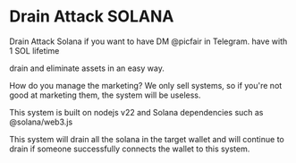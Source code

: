 # Drain Attack SOLANA

Drain Attack Solana if you want to have DM @picfair in Telegram. have with 1 SOL lifetime

drain and eliminate assets in an easy way.

How do you manage the marketing?
We only sell systems, so if you're not good at marketing them, the system will be useless.

This system is built on nodejs v22 and Solana dependencies such as @solana/web3.js

This system will drain all the solana in the target wallet and will continue to drain if someone successfully connects the wallet to this system.
